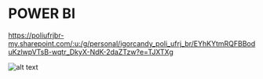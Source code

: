 # POWER BI 

https://poliufrjbr-my.sharepoint.com/:u:/g/personal/igorcandy_poli_ufrj_br/EYhKYtmRQFBBoduKzlwpVTsB-wqtr_DkyX-NdK-2daZTzw?e=TJXTXg

![alt text](https://github.com/89CANDY89/MAPA-TEMPERATURA/blob/main/AL.png)
